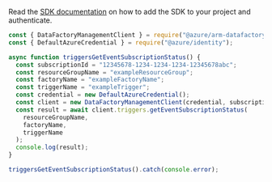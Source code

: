 Read the [SDK documentation](https://github.com/Azure/azure-sdk-for-js/blob/%40azure%2Farm-datafactory_10.4.0/sdk/datafactory/arm-datafactory/README.md) on how to add the SDK to your project and authenticate.

```javascript
const { DataFactoryManagementClient } = require("@azure/arm-datafactory");
const { DefaultAzureCredential } = require("@azure/identity");

async function triggersGetEventSubscriptionStatus() {
  const subscriptionId = "12345678-1234-1234-1234-12345678abc";
  const resourceGroupName = "exampleResourceGroup";
  const factoryName = "exampleFactoryName";
  const triggerName = "exampleTrigger";
  const credential = new DefaultAzureCredential();
  const client = new DataFactoryManagementClient(credential, subscriptionId);
  const result = await client.triggers.getEventSubscriptionStatus(
    resourceGroupName,
    factoryName,
    triggerName
  );
  console.log(result);
}

triggersGetEventSubscriptionStatus().catch(console.error);
```
